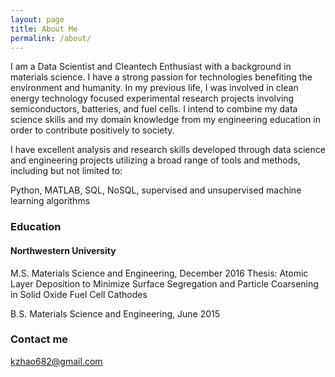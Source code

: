 ```yaml
---
layout: page
title: About Me
permalink: /about/
---
```


I am a Data Scientist and Cleantech Enthusiast with a background in materials science. I have a strong passion for technologies benefiting the environment and humanity. In my previous life, I was involved in clean energy technology focused experimental research projects involving semiconductors, batteries, and fuel cells. I intend to combine my data science skills and my domain knowledge from my engineering education in order to contribute positively to society.

I have excellent analysis and research skills developed through data science and engineering projects utilizing a broad range of tools and methods, including but not limited to:

Python, MATLAB, SQL, NoSQL, supervised and unsupervised machine learning algorithms

### Education

#### Northwestern University

M.S. Materials Science and Engineering, December 2016
	Thesis: Atomic Layer Deposition to Minimize Surface Segregation and Particle Coarsening in Solid Oxide Fuel Cell Cathodes

B.S. Materials Science and Engineering, June 2015

### Contact me

[kzhao682@gmail.com](mailto:kzhao682@gmail.com)